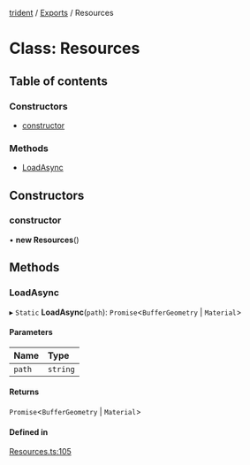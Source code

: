 [trident](../README.md) / [Exports](../modules.md) / Resources

# Class: Resources

## Table of contents

### Constructors

- [constructor](Resources.md#constructor)

### Methods

- [LoadAsync](Resources.md#loadasync)

## Constructors

### constructor

• **new Resources**()

## Methods

### LoadAsync

▸ `Static` **LoadAsync**(`path`): `Promise`<`BufferGeometry` \| `Material`\>

#### Parameters

| Name | Type |
| :------ | :------ |
| `path` | `string` |

#### Returns

`Promise`<`BufferGeometry` \| `Material`\>

#### Defined in

[Resources.ts:105](https://github.com/AIFanatic/Trident/blob/5fab94d/src/Resources.ts#L105)
